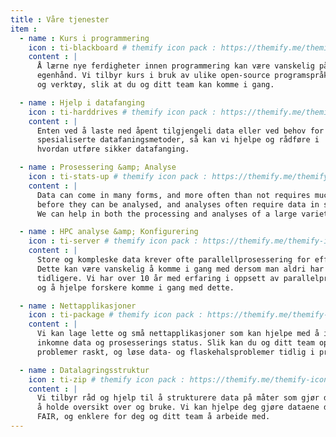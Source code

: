 ```yaml
---
title : Våre tjenester
item :
  - name : Kurs i programmering
    icon : ti-blackboard # themify icon pack : https://themify.me/themify-icons
    content : |
      Å lærne nye ferdigheter innen programmering kan være vanskelig på
      egenhånd. Vi tilbyr kurs i bruk av ulike open-source programspråk
      og verktøy, slik at du og ditt team kan komme i gang.

  - name : Hjelp i datafanging
    icon : ti-harddrives # themify icon pack : https://themify.me/themify-icons
    content : |
      Enten ved å laste ned åpent tilgjengeli data eller ved behov for
      spesialiserte datafaningsmetoder, så kan vi hjelpe og rådføre i
      hvordan utføre sikker datafanging.

  - name : Prosessering &amp; Analyse
    icon : ti-stats-up # themify icon pack : https://themify.me/themify-icons
    content : |
      Data can come in many forms, and more often than not requires much processing
      before they can be analysed, and analyses often require data in specific formats.
      We can help in both the processing and analyses of a large variety of data.

  - name : HPC analyse &amp; Konfigurering
    icon : ti-server # themify icon pack : https://themify.me/themify-icons
    content : |
      Store og kompleske data krever ofte parallellprosessering for effektivt arbeid.
      Dette kan være vanskelig å komme i gang med dersom man aldri har brukt det
      tidligere. Vi har over 10 år med erfaring i oppsett av parallelprosessering
      og å hjelpe forskere komme i gang med dette.

  - name : Nettapplikasjoner
    icon : ti-package # themify icon pack : https://themify.me/themify-icons
    content : |
      Vi kan lage lette og små nettapplikasjoner som kan hjelpe med å inspisere
      inkomne data og prosesserings status. Slik kan du og ditt team oppdage
      problemer raskt, og løse data- og flaskehalsproblemer tidlig i prosessen.

  - name : Datalagringsstruktur
    icon : ti-zip # themify icon pack : https://themify.me/themify-icons
    content : |
      Vi tilbyr råd og hjelp til å strukturere data på måter som gjør de lettere
      å holde oversikt over og bruke. Vi kan hjelpe deg gjøre dataene dine (mer)
      FAIR, og enklere for deg og ditt team å arbeide med.
---
```

